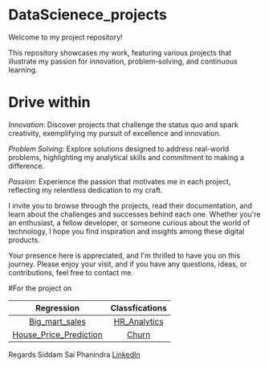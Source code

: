 # DataScienece_projects

Welcome to my project repository! 

This repository showcases my work, featuring various projects that illustrate my passion for innovation, problem-solving, and continuous learning.

# Drive within

*Innovation*: Discover projects that challenge the status quo and spark creativity, exemplifying my pursuit of excellence and innovation.

*Problem Solving*: Explore solutions designed to address real-world problems, highlighting my analytical skills and commitment to making a difference.

*Passion*: Experience the passion that motivates me in each project, reflecting my relentless dedication to my craft.

I invite you to browse through the projects, read their documentation, and learn about the challenges and successes behind each one. Whether you're an enthusiast, a fellow developer, or someone curious about the world of technology, I hope you find inspiration and insights among these digital products.

Your presence here is appreciated, and I'm thrilled to have you on this journey. Please enjoy your visit, and if you have any questions, ideas, or contributions, feel free to contact me.

#For the project on 

|Regression|Classfications |
|:----------:|:----------:|
|[Big_mart_sales](https://github.com/PhaniTHOR/Capstone_Project_1_on_Big_Mart_Scales/tree/main)|[HR_Analytics](https://github.com/PhaniTHOR/HR_Analytics)|
|[House_Price_Prediction](https://github.com/PhaniTHOR/House_Price_Prediction)|[Churn](https://github.com/PhaniTHOR/Telecom_Churn)|



Regards Siddam Sai Phanindra  [LinkedIn](https://www.linkedin.com/in/sai-phanindra-siddam-112bb2289)
